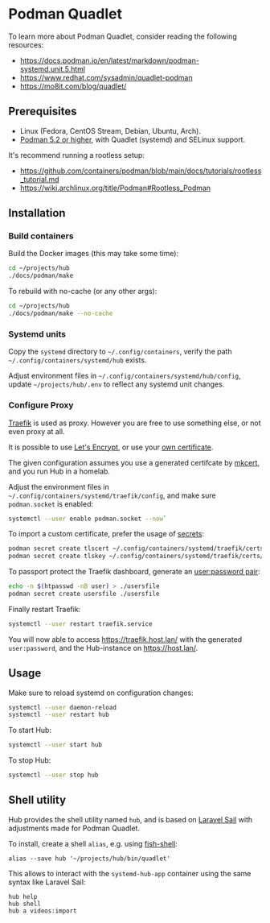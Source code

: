 # Podman Quadlet

To learn more about Podman Quadlet, consider reading the following resources:

- <https://docs.podman.io/en/latest/markdown/podman-systemd.unit.5.html>
- <https://www.redhat.com/sysadmin/quadlet-podman>
- <https://mo8it.com/blog/quadlet/>

## Prerequisites

- Linux (Fedora, CentOS Stream, Debian, Ubuntu, Arch).
- [Podman 5.2 or higher](https://podman.io/), with Quadlet (systemd) and SELinux support.

It's recommend running a rootless setup:

- <https://github.com/containers/podman/blob/main/docs/tutorials/rootless_tutorial.md>
- <https://wiki.archlinux.org/title/Podman#Rootless_Podman>

## Installation

### Build containers

Build the Docker images (this may take some time):

```bash
cd ~/projects/hub
./docs/podman/make
```

To rebuild with no-cache (or any other args):

```bash
cd ~/projects/hub
./docs/podman/make --no-cache
```

### Systemd units

Copy the `systemd` directory to `~/.config/containers`, verify the path `~/.config/containers/systemd/hub` exists.

Adjust environment files in `~/.config/containers/systemd/hub/config`, update `~/projects/hub/.env` to reflect any systemd unit changes.

### Configure Proxy

[Traefik](https://doc.traefik.io/traefik/) is used as proxy. However you are free to use something else, or not even proxy at all.

It is possible to use [Let's Encrypt](https://doc.traefik.io/traefik/https/acme/), or use your [own certificate](https://doc.traefik.io/traefik/https/tls/).

The given configuration assumes you use a generated certifcate by [mkcert](https://github.com/FiloSottile/mkcert), and you run Hub in a homelab.

Adjust the environment files in `~/.config/containers/systemd/traefik/config`, and make sure `podman.socket` is enabled:

```bash
systemctl --user enable podman.socket --now`
```

To import a custom certificate, prefer the usage of [secrets](https://www.redhat.com/sysadmin/new-podman-secrets-command):

```bash
podman secret create tlscert ~/.config/containers/systemd/traefik/certs/cert.pem
podman secret create tlskey ~/.config/containers/systemd/traefik/certs/key.pem
```

To passport protect the Traefik dashboard, generate an [user:password pair](https://doc.traefik.io/traefik/middlewares/http/basicauth/#usersfile):

```bash
echo -n $(htpasswd -nB user) > ./usersfile
podman secret create usersfile ./usersfile
```

Finally restart Traefik:

```bash
systemctl --user restart traefik.service
```

You will now able to access <https://traefik.host.lan/> with the generated `user:password`, and the Hub-instance on <https://host.lan/>.

## Usage

Make sure to reload systemd on configuration changes:

```bash
systemctl --user daemon-reload
systemctl --user restart hub
```

To start Hub:

```bash
systemctl --user start hub
```

To stop Hub:

```bash
systemctl --user stop hub
```

## Shell utility

Hub provides the shell utility named `hub`, and is based on [Laravel Sail](https://github.com/laravel/sail/blob/1.x/bin/sail) with adjustments made for Podman Quadlet.

To install, create a shell `alias`, e.g. using [fish-shell](https://fishshell.com/docs/current/cmds/alias.html):

```fish
alias --save hub '~/projects/hub/bin/quadlet'
```

This allows to interact with the `systemd-hub-app` container using the same syntax like Laravel Sail:

```fish
hub help
hub shell
hub a videos:import
```

